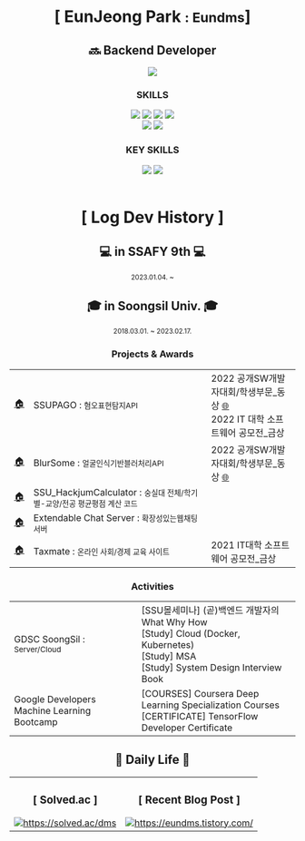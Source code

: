 <!--
**Eundms/Eundms** is a ✨ _special_ ✨ repository because its `README.md` (this file) appears on your GitHub profile.

Here are some ideas to get you started:

- 🔭 I’m currently working on ...
- 🌱 I’m currently learning ...
- 👯 I’m looking to collaborate on ...
- 🤔 I’m looking for help with ...
- 💬 Ask me about ...
- 📫 How to reach me: ...
- 😄 Pronouns: ...
- ⚡ Fun fact: ...
<h3 align="center"><b>✏️Studying..</b></h3>
<p align="center">
<img src="https://img.shields.io/badge/Java-%23ED8B00.svg?style=flat-square&logo=java&logoColor=white"/><img src="https://img.shields.io/badge/Spring-%236DB33F.svg?style=flat-square&logo=spring&logoColor=white"/><img src="https://img.shields.io/badge/MySQL-%2300f.svg?style=flat-square&logo=mysql&logoColor=white"/><img src="https://img.shields.io/badge/AWS-%23FF9900.svg?style=flat-square&logo=amazon-aws&logoColor=white"/>
</p>
   <img src="https://github-readme-stats.vercel.app/api?username=Eundms&show_icons=true&theme=transparent" width="400">
   ![박은정](https://user-images.githubusercontent.com/50352139/190956186-fd04757e-5cb9-4b25-b817-83c5ddeef81d.png)

-->

<div align="center">
            <h1 style="font-weight:bold;"> [ EunJeong Park <small>: Eundms</small>] </h1>
            <h2 style="font-weight:bold;" >🔜 Backend Developer</h2>
            <!--CONTACT-->
            <a href="https://www.linkedin.com/in/eunjeongpark/" target="_blank"><img src="https://img.shields.io/badge/LinkedIn-0A66C2?style=flat&logo=LinkedIn&logoColor=white"/></a><br/>
            <!--SKIILS-->
            <h3 style="font-weight:bold;">SKILLS</h3>
            <img src="https://img.shields.io/badge/Java-007396?style=flat&logo=Conda-Forge&logoColor=white" />
            <img src="https://img.shields.io/badge/Spring-6DB33F?style=flat&logo=Spring&logoColor=white" />
            <img src="https://img.shields.io/badge/MySQL-4479A1?style=flat&logo=MySQL&logoColor=white" />
            <img src="https://img.shields.io/badge/Python-3776AB?style=flat&logo=Python&logoColor=white"/> <br/>
            <img src="https://img.shields.io/badge/Javascript-%23323330.svg?style=flate&logo=javascript&logoColor=%23F7DF1E"/>
            <img src="https://img.shields.io/badge/React-61DAFB?style=flat&logo=React&logoColor=white"/>
            <h3 style="font-weight:bold;">KEY SKILLS</h3>
            <img src="https://img.shields.io/badge/Self_Management-729ff2?style=flat&logoColor=white"/>
            <img src="https://img.shields.io/badge/Responsibility-02E6B4?style=flat&logoColor=white"/>
            <br/><br/>
            <!--------------------------------------------------------------->
            <h1 style="font-weight:bold;">[ Log Dev History ]</h1>
            <!--SSAFFY---------------------->
            <h2 style="font-weight:bold;"> 💻  in SSAFY 9th  💻 </h2>
            <small>2023.01.04. ~</small>
   <!--
            <h3 style="font-weight:bold;">Study</h3>
            <table>
                <tr>
                <td align="center">
                    Algorithm Problem Solving
                </td>
                <td align="center">
                    <a href="https://github.com/InSSA-Study/algorithm">🌐</a>
                </td>
                </tr>
            </table>  
   -->
   <!--
            <h3 style="font-weight:bold;">Project</h3>
            <table>
                <TripMe>
                <tr align="left">
                <td>
                    <a href="https://github.com/TripMe-23-08">🏠</a>
                </td>
                <td >
                    Domestic Tour Plan Web Site  : <small>Trip Me</small>
                </td>
                <td>
                </td>
                </tr>
            </table>
   -->
            <br/>
            <!--SOONGSIL UNIVERSITY---------------------->
            <h2 style="font-weight:bold;"> 🎓 in Soongsil Univ. 🎓 </h2>
            <small>2018.03.01. ~ 2023.02.17.</small>
            <!--Soongsil - Projects & Awards-->
            <h3 style="font-weight:bold;">Projects & Awards</h3>
            <table>
                <!--SSUPAGO-->
                <tr align="left">
                <td>
                    <a href="https://github.com/SSUPAGO">🏠</a>
                </td>
                <td >
                    SSUPAGO : <small>혐오표현탐지API</small>
                </td>
                <td>
                    2022 공개SW개발자대회/학생부문_동상
                    <a href="https://www.oss.kr/dev_competition_activities/show/0d71c04a-b0f7-42f3-8fce-c0868817383d?page=2">🌐</a><br/>
                    2022 IT 대학 소프트웨어 공모전_금상
                </td>
                </tr>
                <!--BlurSome-->
                <tr align="left">
                <td>
                    <a href="https://github.com/Blursome-2022">🏠</a>
                </td>
                <td >
                    BlurSome : <small>얼굴인식기반블러처리API</small>
                </td>
                <td>
                    2022 공개SW개발자대회/학생부문_동상
                    <a href="https://www.oss.kr/dev_competition_activities/show/5856b086-b27e-475e-87b7-a16687db489a?page=2">🌐</a>
                </td>
               </tr>
               <!--SSU HackJumCalculator-->
                <tr align="left">
                <td>
                    <a href="https://github.com/Eundms/SSU_HackjumCalculator">🏠</a>
                </td>
                <td >
                    SSU_HackjumCalculator : <small>숭실대 전체/학기별-교양/전공 평균평점 계산 코드</small>
                </td>
                <td>
                    <!--<a href="">🌐</a>-->
                </td>
                </tr>
                  <!--Extendable Chat Server-->
                <tr align="left">
                <td>
                    <a href="https://github.com/Soongsil-Developers/22sdc-1st-extendable-chatting-be">🏠</a>
                </td>
                <td >
                    Extendable Chat Server : <small>확장성있는웹채팅서버</small>
                </td>
                <td>
                    <!--<a href="">🌐</a>-->
                </td>
                </tr>
                <!--Taxmate-->
                <tr align="left">
                <td>
                    <a href="https://github.com/SSU-Taxmate">🏠</a>
                </td>
                <td>
                    Taxmate : <small>온라인 사회/경제 교육 사이트 </small>
                </td>
                <td>
                    2021 IT대학 소프트웨어 공모전_금상
                    <a href=""></a>
                </td>
                </tr>
            </table>  
            <!--Soongsil - Activities-->
            <h3 style="font-weight:bold;">Activities</h3>
            <table name="activities">
                <!--GDSC-->
                <tr align="left">
                <td>
                    GDSC SoongSil : <small>Server/Cloud</small>
                </td>
                <td>
                    [SSU몰세미나] (곧)백엔드 개발자의 What Why How <br/>
                    [Study] Cloud  (Docker, Kubernetes)<br/>
                    [Study] MSA  <br/>
                    [Study] System Design Interview Book
                </td>
                </tr>
                <tr align="left">
                <td>
                    Google Developers Machine Learning Bootcamp
                </td>
                <td>
                    [COURSES] Coursera Deep Learning Specialization Courses<br/>
                    [CERTIFICATE] TensorFlow Developer Certificate<br/>
                </td>
                </tr>
            </table>  
</div>

<!--Daily Life-->
<div align="center">
    <h2 style="font-weight:bold;"> 🐢 Daily Life 🐢</h2>
    <table width="100%">
    <tr align="center">
    <td valign="middle" >
        <h3 style="font-weight:bold;">[ Solved.ac ]</h3>
        <a href="https://solved.ac/dms" rel="stylesheet">
            <img src="http://mazassumnida.wtf/api/v2/generate_badge?boj=dms"
            alt="https://solved.ac/dms">
        </a>
    </td>
    <td valign="middle" >
        <h3 style="font-weight:bold;"> [  Recent Blog Post  ]</h3>
        <a href="https://eundms.tistory.com/" rel="stylesheet">
            <img src="https://tistory-readme-stats.vercel.app/api?name=eundms"
            alt="https://eundms.tistory.com/">
        </a> 
    </td>
    </tr>
    </table>  
</div>




